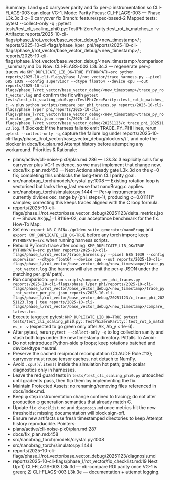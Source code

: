 Summary: Land φ=0 carryover parity and fix per-φ instrumentation so CLI-FLAGS-003 can clear VG-1.
Mode: Parity
Focus: CLI-FLAGS-003 — Phase L3k.3c.3 φ=0 carryover fix
Branch: feature/spec-based-2
Mapped tests: pytest --collect-only -q ; pytest tests/test_cli_scaling_phi0.py::TestPhiZeroParity::test_rot_b_matches_c -v
Artifacts: reports/2025-10-cli-flags/phase_l/rot_vector/base_vector_debug/<new_timestamp>/ ; reports/2025-10-cli-flags/phase_l/per_phi/reports/2025-10-cli-flags/phase_l/rot_vector/base_vector_debug/<new_timestamp>/ ; reports/2025-10-cli-flags/phase_l/rot_vector/base_vector_debug/<new_timestamp>/comparison_summary.md
Do Now: CLI-FLAGS-003 L3k.3c.3 — regenerate per-φ traces via `KMP_DUPLICATE_LIB_OK=TRUE PYTHONPATH=src python reports/2025-10-cli-flags/phase_l/rot_vector/trace_harness.py --pixel 685 1039 --config supervisor --dtype float64 --device cpu --out reports/2025-10-cli-flags/phase_l/rot_vector/base_vector_debug/<new_timestamp>/trace_py_rot_vector.log` and confirm the fix with `pytest tests/test_cli_scaling_phi0.py::TestPhiZeroParity::test_rot_b_matches_c -v` plus `python scripts/compare_per_phi_traces.py reports/2025-10-cli-flags/phase_l/per_phi/reports/2025-10-cli-flags/phase_l/rot_vector/base_vector_debug/<new_timestamp>/trace_py_rot_vector_per_phi.json reports/2025-10-cli-flags/phase_l/rot_vector/base_vector_debug/20251123/c_trace_phi_20251123.log`.
If Blocked: If the harness fails to emit TRACE_PY_PHI lines, rerun `pytest --collect-only -q`, capture the failure log under reports/2025-10-cli-flags/phase_l/rot_vector/base_vector_debug/blockers/<date>/`, and note the blocker in docs/fix_plan.md Attempt history before attempting any workaround.
Priorities & Rationale:
- plans/active/cli-noise-pix0/plan.md:286 — L3k.3c.3 explicitly calls for φ carryover plus VG-1 evidence, so we must implement that change now.
- docs/fix_plan.md:450 — Next Actions already gate L3k.3d on the φ=0 fix; completing this unblocks the long-term CLI parity goal.
- src/nanobrag_torch/models/crystal.py:1008 — Existing rotation loop is vectorised but lacks the φ_last reuse that nanoBragg.c applies.
- src/nanobrag_torch/simulator.py:1444 — Per-φ instrumentation currently divides osc_range by (phi_steps-1), producing φ=0.011111° samples; correcting this keeps traces aligned with the C loop formula.
- reports/2025-10-cli-flags/phase_l/rot_vector/base_vector_debug/20251123/delta_metrics.json — Shows Δk(φ₀)=1.8116e-02, our acceptance benchmark for the fix.
How-To Map:
- Set env: `export NB_C_BIN=./golden_suite_generator/nanoBragg` and `export KMP_DUPLICATE_LIB_OK=TRUE` before any torch import; keep `PYTHONPATH=src` when running harness scripts.
- Rebuild PyTorch trace after coding: `KMP_DUPLICATE_LIB_OK=TRUE PYTHONPATH=src python reports/2025-10-cli-flags/phase_l/rot_vector/trace_harness.py --pixel 685 1039 --config supervisor --dtype float64 --device cpu --out reports/2025-10-cli-flags/phase_l/rot_vector/base_vector_debug/<new_timestamp>/trace_py_rot_vector.log` (the harness will also emit the per-φ JSON under the matching per_phi/ path).
- Run comparison: `python scripts/compare_per_phi_traces.py reports/2025-10-cli-flags/phase_l/per_phi/reports/2025-10-cli-flags/phase_l/rot_vector/base_vector_debug/<new_timestamp>/trace_py_rot_vector_per_phi.json reports/2025-10-cli-flags/phase_l/rot_vector/base_vector_debug/20251123/c_trace_phi_20251123.log | tee reports/2025-10-cli-flags/phase_l/rot_vector/base_vector_debug/<new_timestamp>/compare_latest.txt`.
- Execute targeted pytest: `KMP_DUPLICATE_LIB_OK=TRUE pytest tests/test_cli_scaling_phi0.py::TestPhiZeroParity::test_rot_b_matches_c -v` (expected to go green only after Δk, Δb_y < 1e-6).
- After pytest, rerun `pytest --collect-only -q` to log collection sanity and stash both logs under the new timestamp directory.
Pitfalls To Avoid:
- Do not reintroduce Python-side φ loops; keep rotations batched and device/dtype neutral.
- Preserve the cached reciprocal recomputation (CLAUDE Rule #13); carryover must reuse tensor caches, not detach to NumPy.
- Avoid `.cpu()`/`.item()` inside the simulation hot path; grab scalar diagnostics only in harnesses.
- Leave the red guard tests in `tests/test_cli_scaling_phi0.py` untouched until gradients pass, then flip them by implementing the fix.
- Maintain Protected Assets: no renaming/removing files referenced in docs/index.md.
- Keep φ step instrumentation change confined to tracing; do not alter production φ generation semantics that already match C.
- Update `fix_checklist.md` and `diagnosis.md` once metrics hit the new thresholds; missing documentation will block sign-off.
- Ensure new artifacts use fresh timestamped directories to keep Attempt history reproducible.
Pointers:
- plans/active/cli-noise-pix0/plan.md:287
- docs/fix_plan.md:458
- src/nanobrag_torch/models/crystal.py:1008
- src/nanobrag_torch/simulator.py:1444
- reports/2025-10-cli-flags/phase_l/rot_vector/base_vector_debug/20251123/diagnosis.md
- reports/2025-10-cli-flags/phase_l/rot_vector/fix_checklist.md:19
Next Up: 1) CLI-FLAGS-003 L3k.3d — nb-compare ROI parity once VG-1 is green; 2) CLI-FLAGS-003 L3k.3e — documentation + attempt logging.
